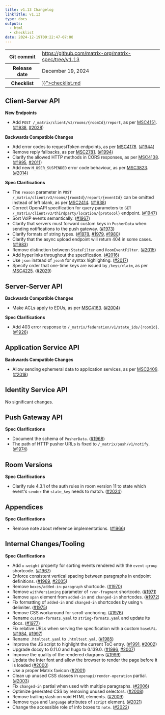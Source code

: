 ```yaml
---
title: v1.13 Changelog
linkTitle: v1.13
type: docs
outputs:
  - html
  - checklist
date: 2024-12-19T09:22:47-07:00
---
```

<!--
This is a header file for the generated changelog.

Variables:
    v1.13  = Replaced by the version number (eg: v1.2)
    December 19, 2024     = Replaced by the date (eg: April 01, 2021)
-->

<table class="release-info">
<tr><th>Git commit</th><td><a href="https://github.com/matrix-org/matrix-spec/tree/v1.13">https://github.com/matrix-org/matrix-spec/tree/v1.13</a></td>
<tr><th>Release date</th><td>December 19, 2024</td>
<tr><th>Checklist</th><td><a href="{{< relref path="changelog/v1.13" outputFormat="Checklist" >}}">checklist.md</a></td>
</table>

<!-- Intentionally blank line to ensure headers work in the concatenated changelog -->

## Client-Server API

**New Endpoints**

- Add `POST /_matrix/client/v3/rooms/{roomId}/report`, as per [MSC4151](https://github.com/matrix-org/matrix-spec-proposals/pull/4151). ([#1938](https://github.com/matrix-org/matrix-spec/issues/1938), [#2028](https://github.com/matrix-org/matrix-spec/issues/2028))

**Backwards Compatible Changes**

- Add error codes to requestToken endpoints, as per [MSC4178](https://github.com/matrix-org/matrix-spec-proposals/pull/4178). ([#1944](https://github.com/matrix-org/matrix-spec/issues/1944))
- Remove reply fallbacks, as per [MSC2781](https://github.com/matrix-org/matrix-spec-proposals/issues/2781). ([#1994](https://github.com/matrix-org/matrix-spec/issues/1994))
- Clarify the allowed HTTP methods in CORS responses, as per [MSC4138](https://github.com/matrix-org/matrix-spec-proposals/pull/4138). ([#1995](https://github.com/matrix-org/matrix-spec/issues/1995), [#2011](https://github.com/matrix-org/matrix-spec/issues/2011))
- Add new `M_USER_SUSPENDED` error code behaviour, as per [MSC3823](https://github.com/matrix-org/matrix-spec-proposals/pull/3823). ([#2014](https://github.com/matrix-org/matrix-spec/issues/2014))

**Spec Clarifications**

- The `reason` parameter in `POST /_matrix/client/v3/rooms/{roomId}/report/{eventId}` can be omitted instead of left blank, as per [MSC2414](https://github.com/matrix-org/matrix-spec-proposals/pull/2414). ([#1938](https://github.com/matrix-org/matrix-spec/issues/1938))
- Correct OpenAPI specification for query parameters to `GET /_matrix/client/v3/thirdparty/location/{protocol}` endpoint. ([#1947](https://github.com/matrix-org/matrix-spec/issues/1947))
- Sort VoIP events semantically. ([#1967](https://github.com/matrix-org/matrix-spec/issues/1967))
- Clarify that servers must forward custom keys in `PusherData` when sending notifications to the push gateway. ([#1973](https://github.com/matrix-org/matrix-spec/issues/1973))
- Clarify formats of string types. ([#1978](https://github.com/matrix-org/matrix-spec/issues/1978), [#1979](https://github.com/matrix-org/matrix-spec/issues/1979), [#1980](https://github.com/matrix-org/matrix-spec/issues/1980))
- Clarify that the async upload endpoint will return 404 in some cases. ([#1983](https://github.com/matrix-org/matrix-spec/issues/1983))
- Remove distinction between `StateFilter` and `RoomEventFilter`. ([#2015](https://github.com/matrix-org/matrix-spec/issues/2015))
- Add hyperlinks throughout the specification. ([#2016](https://github.com/matrix-org/matrix-spec/issues/2016))
- Use `json` instead of `json5` for syntax highlighting. ([#2017](https://github.com/matrix-org/matrix-spec/issues/2017))
- Specify order that one-time keys are issued by `/keys/claim`, as per [MSC4225](https://github.com/matrix-org/matrix-spec-proposals/pull/4225). ([#2029](https://github.com/matrix-org/matrix-spec/issues/2029))


## Server-Server API

**Backwards Compatible Changes**

- Make ACLs apply to EDUs, as per [MSC4163](https://github.com/matrix-org/matrix-spec-proposals/pull/4163). ([#2004](https://github.com/matrix-org/matrix-spec/issues/2004))

**Spec Clarifications**

- Add 403 error response to `/_matrix/federation/v1/state_ids/{roomId}`. ([#1926](https://github.com/matrix-org/matrix-spec/issues/1926))


## Application Service API

**Backwards Compatible Changes**

- Allow sending ephemeral data to application services, as per [MSC2409](https://github.com/matrix-org/matrix-spec-proposals/pull/2409). ([#2018](https://github.com/matrix-org/matrix-spec/issues/2018))


## Identity Service API

No significant changes.


## Push Gateway API

**Spec Clarifications**

- Document the schema of `PusherData`. ([#1968](https://github.com/matrix-org/matrix-spec/issues/1968))
- The path of HTTP pusher URLs is fixed to `/_matrix/push/v1/notify`. ([#1974](https://github.com/matrix-org/matrix-spec/issues/1974))


## Room Versions

**Spec Clarifications**

- Clarify rule 4.3.1 of the auth rules in room version 11 to state which event's `sender` the `state_key` needs to match. ([#2024](https://github.com/matrix-org/matrix-spec/issues/2024))


## Appendices

**Spec Clarifications**

- Remove note about reference implementations. ([#1966](https://github.com/matrix-org/matrix-spec/issues/1966))


## Internal Changes/Tooling

**Spec Clarifications**

- Add `x-weight` property for sorting events rendered with the `event-group` shortcode. ([#1967](https://github.com/matrix-org/matrix-spec/issues/1967))
- Enforce consistent vertical spacing between paragraphs in endpoint definitions. ([#1969](https://github.com/matrix-org/matrix-spec/issues/1969), [#2005](https://github.com/matrix-org/matrix-spec/issues/2005))
- Remove `boxes/added-in-paragraph` shortcode. ([#1970](https://github.com/matrix-org/matrix-spec/issues/1970))
- Remove `withVersioning` parameter of `rver-fragment` shortcode. ([#1971](https://github.com/matrix-org/matrix-spec/issues/1971))
- Remove `span` element from `added-in` and `changed-in` shortcodes. ([#1972](https://github.com/matrix-org/matrix-spec/issues/1972))
- Fix formatting of `added-in` and `changed-in` shortcodes by using `%` delimiter. ([#1975](https://github.com/matrix-org/matrix-spec/issues/1975))
- Remove CSS workaround for scroll-anchoring. ([#1976](https://github.com/matrix-org/matrix-spec/issues/1976))
- Rename `custom-formats.yaml` to `string-formats.yaml` and update its docs. ([#1977](https://github.com/matrix-org/matrix-spec/issues/1977))
- Fix relative URLs when serving the specification with a custom `baseURL`. ([#1984](https://github.com/matrix-org/matrix-spec/issues/1984), [#1997](https://github.com/matrix-org/matrix-spec/issues/1997))
- Rename `.htmltest.yaml` to `.htmltest.yml`. ([#1985](https://github.com/matrix-org/matrix-spec/issues/1985))
- Improve the JS script to highlight the current ToC entry. ([#1991](https://github.com/matrix-org/matrix-spec/issues/1991), [#2002](https://github.com/matrix-org/matrix-spec/issues/2002))
- Upgrade docsy to 0.11.0 and hugo to 0.139.0. ([#1996](https://github.com/matrix-org/matrix-spec/issues/1996), [#2007](https://github.com/matrix-org/matrix-spec/issues/2007))
- Improve the quality of the rendered diagrams ([#1999](https://github.com/matrix-org/matrix-spec/issues/1999))
- Update the Inter font and allow the browser to render the page before it is loaded ([#2000](https://github.com/matrix-org/matrix-spec/issues/2000))
- Use a proper Matrix favicon ([#2001](https://github.com/matrix-org/matrix-spec/issues/2001))
- Clean up unused CSS classes in `openapi/render-operation` partial. ([#2003](https://github.com/matrix-org/matrix-spec/issues/2003))
- Fix `changed-in` partial when used with multiple paragraphs. ([#2006](https://github.com/matrix-org/matrix-spec/issues/2006))
- Optimize generated CSS by removing unused selectors. ([#2008](https://github.com/matrix-org/matrix-spec/issues/2008))
- Remove trailing slash on void HTML elements. ([#2009](https://github.com/matrix-org/matrix-spec/issues/2009))
- Remove `type` and `language` attributes of `script` element. ([#2021](https://github.com/matrix-org/matrix-spec/issues/2021))
- Change the accessible role of info boxes to `note`. ([#2022](https://github.com/matrix-org/matrix-spec/issues/2022))
